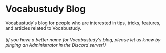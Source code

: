 # Vocabustudy Blog
Vocabustudy's blog for people who are interested in tips, tricks, features, and articles related to Vocabustudy.

###### (if you have a better name for Vocabustudy's blog, please let us know by pinging an Administrator in the Discord server!)
